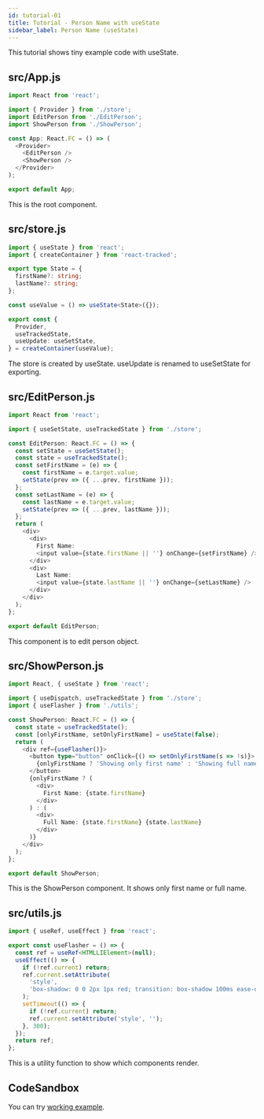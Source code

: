 ```yaml
---
id: tutorial-01
title: Tutorial - Person Name with useState
sidebar_label: Person Name (useState)
---
```


This tutorial shows tiny example code with useState.

## src/App.js

```typescript ts2js
import React from 'react';

import { Provider } from './store';
import EditPerson from './EditPerson';
import ShowPerson from './ShowPerson';

const App: React.FC = () => (
  <Provider>
    <EditPerson />
    <ShowPerson />
  </Provider>
);

export default App;
```

This is the root component.

## src/store.js

```typescript ts2js
import { useState } from 'react';
import { createContainer } from 'react-tracked';

export type State = {
  firstName?: string;
  lastName?: string;
};

const useValue = () => useState<State>({});

export const {
  Provider,
  useTrackedState,
  useUpdate: useSetState,
} = createContainer(useValue);
```

The store is created by useState.
useUpdate is renamed to useSetState for exporting.

## src/EditPerson.js

```typescript ts2js
import React from 'react';

import { useSetState, useTrackedState } from './store';

const EditPerson: React.FC = () => {
  const setState = useSetState();
  const state = useTrackedState();
  const setFirstName = (e) => {
    const firstName = e.target.value;
    setState(prev => ({ ...prev, firstName }));
  };
  const setLastName = (e) => {
    const lastName = e.target.value;
    setState(prev => ({ ...prev, lastName }));
  };
  return (
    <div>
      <div>
        First Name:
        <input value={state.firstName || ''} onChange={setFirstName} />
      </div>
      <div>
        Last Name:
        <input value={state.lastName || ''} onChange={setLastName} />
      </div>
    </div>
  );
};

export default EditPerson;
```

This component is to edit person object.

## src/ShowPerson.js

```typescript ts2js
import React, { useState } from 'react';

import { useDispatch, useTrackedState } from './store';
import { useFlasher } from './utils';

const ShowPerson: React.FC = () => {
  const state = useTrackedState();
  const [onlyFirstName, setOnlyFirstName] = useState(false);
  return (
    <div ref={useFlasher()}>
      <button type="button" onClick={() => setOnlyFirstName(s => !s)}>
        {onlyFirstName ? 'Showing only first name' : 'Showing full name'}
      </button>
      {onlyFirstName ? (
        <div>
          First Name: {state.firstName}
        </div>
      ) : (
        <div>
          Full Name: {state.firstName} {state.lastName}
        </div>
      )}
    </div>
  );
};

export default ShowPerson;
```

This is the ShowPerson component.
It shows only first name or full name.

## src/utils.js

```typescript ts2js
import { useRef, useEffect } from 'react';

export const useFlasher = () => {
  const ref = useRef<HTMLLIElement>(null);
  useEffect(() => {
    if (!ref.current) return;
    ref.current.setAttribute(
      'style',
      'box-shadow: 0 0 2px 1px red; transition: box-shadow 100ms ease-out;'
    );
    setTimeout(() => {
      if (!ref.current) return;
      ref.current.setAttribute('style', '');
    }, 300);
  });
  return ref;
};
```

This is a utility function to show which components render.

## CodeSandbox

You can try [working example](https://codesandbox.io/s/recursing-chatterjee-rlw9s).
